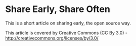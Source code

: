 Share Early, Share Often
===========

This is a short article on sharing early, the open source way. 

This article is covered by Creative Commons (CC By 3.0) - http://creativecommons.org/licenses/by/3.0/
